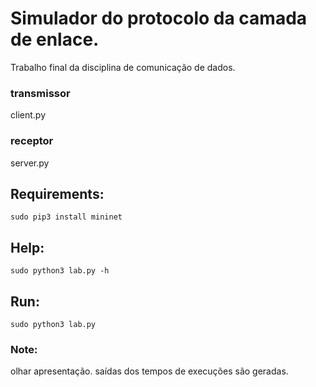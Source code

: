 # Simulador do protocolo da camada de enlace.

Trabalho final da disciplina de comunicação de dados.

### transmissor
  client.py
### receptor
  server.py


## Requirements: 
`sudo pip3 install mininet`

## Help:
`sudo python3 lab.py -h`

## Run:
`sudo python3 lab.py`

### Note: 
olhar apresentação. 
saídas dos tempos de execuções são geradas.

